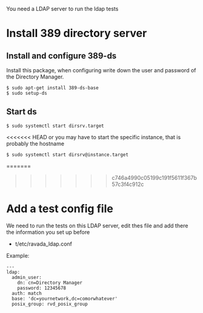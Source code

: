 You need a LDAP server to run the ldap tests

# Install 389 directory server

## Install and configure 389-ds

Install this package, when configuring write down the user
and password of the Directory Manager.

    $ sudo apt-get install 389-ds-base
    $ sudo setup-ds

## Start ds

    $ sudo systemctl start dirsrv.target

<<<<<<< HEAD
or you may have to start the specific instance, that is probably the hostname

    $ sudo systemctl start dirsrv@instance.target


=======
>>>>>>> c746a4990c05199c191f5611f367b57c3f4c912c
# Add a test config file

We need to run the tests on this LDAP server,
edit thes file and add there the information
you set up before

- t/etc/ravada_ldap.conf

Example:

    ---
    ldap:
      admin_user:
        dn: cn=Directory Manager
        password: 12345678
      auth: match
      base: 'dc=yournetwork,dc=comorwhatever'
      posix_group: rvd_posix_group
